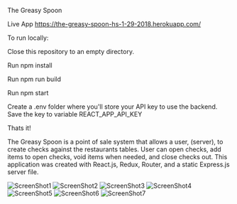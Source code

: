The Greasy Spoon

Live App
https://the-greasy-spoon-hs-1-29-2018.herokuapp.com/

To run locally:

Close this repository to an empty directory.

Run npm install

Run npm run build

Run npm start

Create a .env folder where you'll store your API key to use the backend.
Save the key to variable REACT_APP_API_KEY

Thats it!

The Greasy Spoon is a point of sale system that allows a user, (server), to create
checks against the restaurants tables.  User can open checks, add items to open checks, void items when needed,
and close checks out.  This application was created with React.js, Redux, Router, and a static Express.js server file.

![ScreenShot1](./src/assets/shot1.png)
![ScreenShot2](./src/assets/shot2.png)
![ScreenShot3](./src/assets/shot3.png)
![ScreenShot4](./src/assets/shot4.png)
![ScreenShot5](./src/assets/shot5.png)
![ScreenShot6](./src/assets/shot6.png)
![ScreenShot7](./src/assets/shot7.png)
